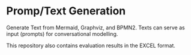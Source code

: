 # Promp/Text Generation

Generate Text from Mermaid, Graphviz, and BPMN2. Texts can serve as input (prompts) for conversational modelling.

This repository also contains evaluation results in the EXCEL format.
